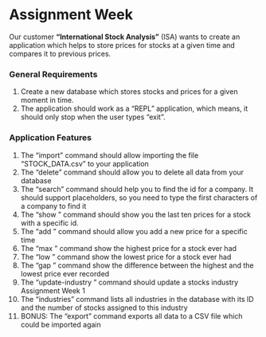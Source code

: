 # Assignment Week

Our customer **“International Stock Analysis”** (ISA) wants to create an application which
helps to store prices for stocks at a given time and compares it to previous prices.

### General Requirements
1. Create a new database which stores stocks and prices for a given moment in time.
2. The application should work as a “REPL” application, which means, it should only stop
when the user types “exit”.

### Application Features
1. The “import” command should allow importing the file “STOCK_DATA.csv” to your
   application
2. The “delete” command should allow you to delete all data from your database
3. The “search” command should help you to find the id for a company. It should support
   placeholders, so you need to type the first characters of a company to find it
4. The “show <id>” command should show you the last ten prices for a stock with a
   specific id.
5. The “add <id> <date> <price>” command should allow you add a new price for a
   specific time
6. The “max <id>” command show the highest price for a stock ever had
7. The “low <id>” command show the lowest price for a stock ever had
8. The “gap <id>” command show the difference between the highest and the lowest price
   ever recorded
9. The “update-industry <id> <industry>” command should update a stocks industry
   Assignment Week 1
10. The “industries” command lists all industries in the database with its ID and the number
    of stocks assigned to this industry
11. BONUS: The “export” command exports all data to a CSV file which could be imported
    again